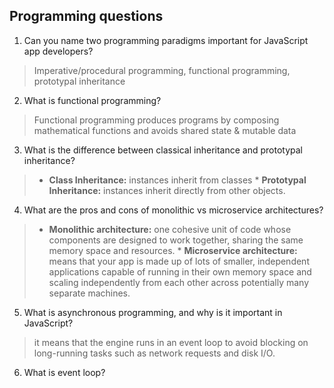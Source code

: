 ## Programming questions

1. Can you name two programming paradigms important for JavaScript app developers?
  > Imperative/procedural programming, functional programming, prototypal inheritance
2. What is functional programming?
  > Functional programming produces programs by composing mathematical functions and avoids shared state & mutable data
3. What is the difference between classical inheritance and prototypal inheritance?
  > * **Class Inheritance:** instances inherit from classes
    * **Prototypal Inheritance:** instances inherit directly from other objects.
4. What are the pros and cons of monolithic vs microservice architectures?
  > * **Monolithic architecture:** one cohesive unit of code whose components are designed to work together, sharing the same memory space and resources.
    * **Microservice architecture:** means that your app is made up of lots of smaller, independent applications capable of running in their own memory space and scaling independently from each other across potentially many separate machines.
5. What is asynchronous programming, and why is it important in JavaScript?
  > it means that the engine runs in an event loop to avoid blocking on long-running tasks such as network requests and disk I/O.
6. What is event loop?
